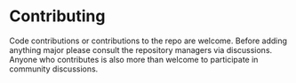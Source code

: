 # Contributing

Code contributions or contributions to the repo are welcome. Before adding anything major please consult the repository managers via discussions. Anyone who contributes is also more than welcome to participate in community discussions.
